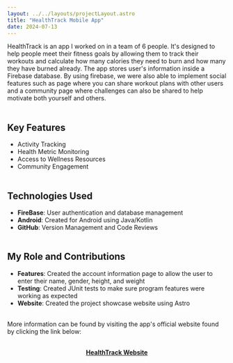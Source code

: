 ```yaml
---
layout: ../../layouts/projectLayout.astro
title: "HealthTrack Mobile App"
date: 2024-07-13
---
```


HealthTrack is an app I worked on in a team of 6 people. It's designed to help people meet their fitness goals by allowing them to track their workouts and calculate how many calories they need to burn and how many they have burned already. The app stores user's information inside a Firebase database. By using firebase, we were also able to implement social features such as page where you can share workout plans with other users and a community page where challenges can also be shared to help motivate both yourself and others. 
<br/><br/>

## Key Features
- Activity Tracking
- Health Metric Monitoring
- Access to Wellness Resources
- Community Engagement
<br/><br/>

## Technologies Used
- **FireBase**: User authentication and database management
- **Android**: Created for Android using Java/Kotlin
- **GitHub**: Version Management and Code Reviews
<br/><br/>




## My Role and Contributions
- **Features**: Created the account information page to allow the user to enter their name, gender, height, and weight
- **Testing**: Created JUnit tests to make sure program features were working as expected
- **Website**: Created the project showcase website using Astro
<br/><br/>


More information can be found by visiting the app's official website found by clicking the link below:
<br/><br/>

<p style="text-align: center; font-weight: bold;">
  <a href="https://rkozyak.github.io/CS2340A_Team6/">HealthTrack Website</a>
</p>